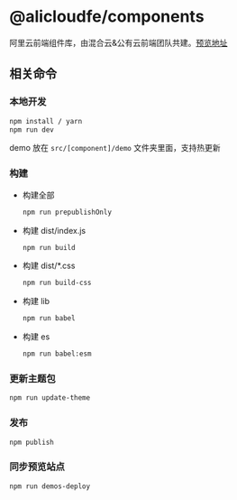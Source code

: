 # @alicloudfe/components

阿里云前端组件库，由混合云&公有云前端团队共建。[预览地址](https://pds.alibaba-inc.com/alibabacloud-components/components/)


## 相关命令

### 本地开发

```sh
npm install / yarn
npm run dev
```
demo 放在 `src/[component]/demo` 文件夹里面，支持热更新

### 构建

- 构建全部

  ```sh
  npm run prepublishOnly
  ```

- 构建 dist/index.js

  ```sh
  npm run build
  ```

- 构建 dist/*.css

  ```sh
  npm run build-css
  ```

- 构建 lib

  ```sh
  npm run babel
  ```

- 构建 es

  ```sh
  npm run babel:esm
  ```

### 更新主题包

```sh
npm run update-theme
```

### 发布
```js
npm publish
```

### 同步预览站点
```sh
npm run demos-deploy
```

